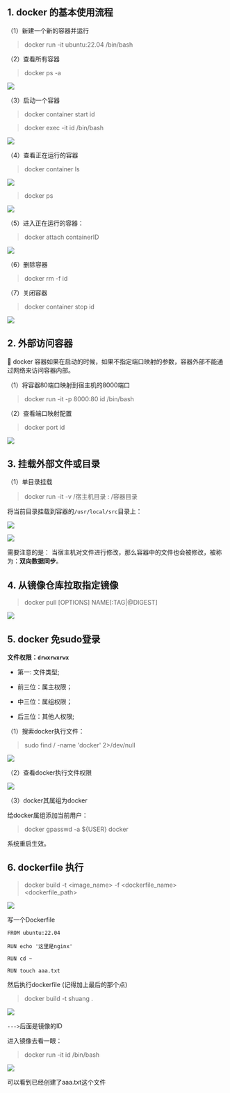 ## 1. docker 的基本使用流程

（1）新建一个新的容器并运行

> docker run -it ubuntu:22.04 /bin/bash

（2）查看所有容器

> docker ps -a

![](../../assets/2022-10-25-11-04-56-image.png)

（3）启动一个容器

> docker container start id

> docker exec -it id /bin/bash

![](../../assets/2022-10-25-11-08-47-image.png)

（4）查看正在运行的容器

> docker container ls

![](../../assets/2022-10-25-11-07-29-image.png)

> docker ps

![](../../assets/2022-10-25-11-52-29-image.png)

（5）进入正在运行的容器：

> docker attach containerID

![](../../assets/2022-11-01-13-59-42-image.png)

（6）删除容器

> docker rm -f  id

（7）关闭容器

> docker container stop id

![](../../assets/2022-10-25-11-49-53-image.png)

## 2. 外部访问容器

:star2:  docker 容器如果在启动的时候，如果不指定端口映射的参数，容器外部不能通过网络来访问容器内部。

（1）将容器80端口映射到宿主机的8000端口

> docker run -it -p 8000:80  id /bin/bash

（2）查看端口映射配置

> docker port id

![](../../assets/2022-10-25-12-03-30-image.png)

## 3. 挂载外部文件或目录

（1）单目录挂载

> docker run -it -v /宿主机目录 : /容器目录

将当前目录挂载到容器的`/usr/local/src`目录上：

![](../../assets/2022-10-31-09-45-02-image.png)

![](../../assets/2022-10-31-09-46-15-image.png)

需要注意的是： 当宿主机对文件进行修改，那么容器中的文件也会被修改，被称为：**双向数据同步**。

## 4. 从镜像仓库拉取指定镜像

> docker pull  [OPTIONS] NAME[:TAG|@DIGEST]

![](../../assets/2022-10-31-09-55-14-image.png)

## 5. docker 免sudo登录

**文件权限：`drwxrwxrwx`**

- 第一: 文件类型;

- 前三位：属主权限；

- 中三位：属组权限；

- 后三位：其他人权限;

（1）搜索docker执行文件：

> sudo find / -name 'docker' 2>/dev/null

![](../../assets/2022-10-31-10-32-10-image.png)

（2）查看docker执行文件权限

![](../../assets/2022-10-31-10-31-35-image.png)

（3）docker其属组为docker

给docker属组添加当前用户：

> docker gpasswd -a ${USER} docker

系统重启生效。

## 6. dockerfile 执行

> docker build -t <image_name> -f <dockerfile_name> <dockerfile_path>

![](../../assets/2022-10-31-17-48-29-image.png)

写一个Dockerfile

```shell
FROM ubuntu:22.04

RUN echo '这里是nginx'

RUN cd ~ 

RUN touch aaa.txt
```

然后执行dockerfile (记得加上最后的那个点)

> docker build -t shuang .   

![](../../assets/2022-11-14-14-20-52-image.png)

`--->`后面是镜像的ID

进入镜像去看一眼：

> docker run -it id /bin/bash

![](../../assets/2022-11-14-14-23-17-image.png)

可以看到已经创建了aaa.txt这个文件
